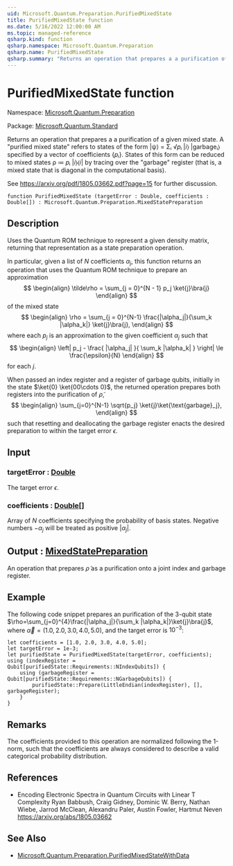 ```yaml
---
uid: Microsoft.Quantum.Preparation.PurifiedMixedState
title: PurifiedMixedState function
ms.date: 5/16/2022 12:00:00 AM
ms.topic: managed-reference
qsharp.kind: function
qsharp.namespace: Microsoft.Quantum.Preparation
qsharp.name: PurifiedMixedState
qsharp.summary: "Returns an operation that prepares a a purification of a given mixed state.\rA \"purified mixed state\" refers to states of the form |ψ⟩ = Σᵢ √\U0001D45Dᵢ |\U0001D456⟩ |garbageᵢ⟩ specified by a vector of\rcoefficients {\U0001D45Dᵢ}. States of this form can be reduced to mixed states ρ ≔ \U0001D45Dᵢ |\U0001D456⟩⟨\U0001D456| by tracing over the \"garbage\"\rregister (that is, a mixed state that is diagonal in the computational basis).\r\rSee https://arxiv.org/pdf/1805.03662.pdf?page=15 for further discussion."
---
```


# PurifiedMixedState function

Namespace: [Microsoft.Quantum.Preparation](xref:Microsoft.Quantum.Preparation)

Package: [Microsoft.Quantum.Standard](https://nuget.org/packages/Microsoft.Quantum.Standard)


Returns an operation that prepares a a purification of a given mixed state.A "purified mixed state" refers to states of the form |ψ⟩ = Σᵢ √𝑝ᵢ |𝑖⟩ |garbageᵢ⟩ specified by a vector ofcoefficients {𝑝ᵢ}. States of this form can be reduced to mixed states ρ ≔ 𝑝ᵢ |𝑖⟩⟨𝑖| by tracing over the "garbage"register (that is, a mixed state that is diagonal in the computational basis).See https://arxiv.org/pdf/1805.03662.pdf?page=15 for further discussion.

```qsharp
function PurifiedMixedState (targetError : Double, coefficients : Double[]) : Microsoft.Quantum.Preparation.MixedStatePreparation
```


## Description

Uses the Quantum ROM technique to represent a given density matrix,returning that representation as a state preparation operation.In particular, given a list of $N$ coefficients $\alpha_j$, thisfunction returns an operation that uses the Quantum ROM technique toprepare an approximation$$\begin{align}\tilde\rho = \sum_{j = 0}^{N - 1} p_j \ket{j}\bra{j}\end{align}$$of the mixed state$$\begin{align}\rho = \sum_{j = 0}^{N-1} \frac{|\alpha_j|}{\sum_k |\alpha_k|} \ket{j}\bra{j},\end{align}$$where each $p_j$ is an approximation to the given coefficient $\alpha_j$such that$$\begin{align}\left| p_j - \frac{ |\alpha_j| }{ \sum_k |\alpha_k| } \right| \le \frac{\epsilon}{N}\end{align}$$for each $j$.When passed an index register and a register of garbage qubits,initially in the state $\ket{0} \ket{00\cdots 0}$, the returned operationprepares both registers into the purification of $\tilde \rho$,$$\begin{align}\sum_{j=0}^{N-1} \sqrt{p_j} \ket{j}\ket{\text{garbage}_j},\end{align}$$such that resetting and deallocating the garbage register enacts thedesired preparation to within the target error $\epsilon$.

## Input

### targetError : [Double](xref:microsoft.quantum.qsharp.valueliterals#double-literals)

The target error $\epsilon$.


### coefficients : [Double](xref:microsoft.quantum.qsharp.valueliterals#double-literals)[]

Array of $N$ coefficients specifying the probability of basis states.Negative numbers $-\alpha_j$ will be treated as positive $|\alpha_j|$.



## Output : [MixedStatePreparation](xref:Microsoft.Quantum.Preparation.MixedStatePreparation)

An operation that prepares $\tilde \rho$ as a purification onto a jointindex and garbage register.

## Example

The following code snippet prepares an purification of the $3$-qubit state$\rho=\sum_{j=0}^{4}\frac{|\alpha_j|}{\sum_k |\alpha_k|}\ket{j}\bra{j}$, where$\vec\alpha=(1.0, 2.0, 3.0, 4.0, 5.0)$, and the target error is$10^{-3}$:```qsharplet coefficients = [1.0, 2.0, 3.0, 4.0, 5.0];let targetError = 1e-3;let purifiedState = PurifiedMixedState(targetError, coefficients);using (indexRegister = Qubit[purifiedState::Requirements::NIndexQubits]) {    using (garbageRegister = Qubit[purifiedState::Requirements::NGarbageQubits]) {        purifiedState::Prepare(LittleEndian(indexRegister), [], garbageRegister);    }}```

## Remarks

The coefficients provided to this operation are normalized following the1-norm, such that the coefficients are always considered to describe avalid categorical probability distribution.

## References

- Encoding Electronic Spectra in Quantum Circuits with Linear T Complexity  Ryan Babbush, Craig Gidney, Dominic W. Berry, Nathan Wiebe, Jarrod McClean, Alexandru Paler, Austin Fowler, Hartmut Neven  https://arxiv.org/abs/1805.03662

## See Also

- [Microsoft.Quantum.Preparation.PurifiedMixedStateWithData](xref:Microsoft.Quantum.Preparation.PurifiedMixedStateWithData)